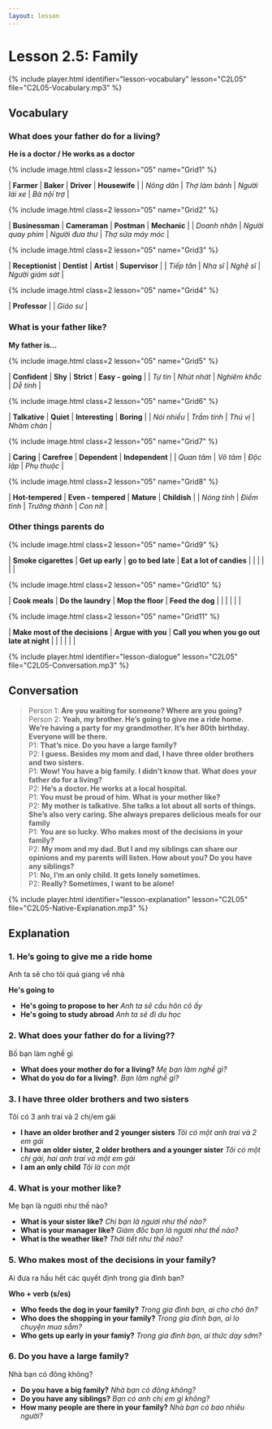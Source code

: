 ```yaml
---
layout: lesson
---
```


# Lesson 2.5: Family

{% include player.html identifier="lesson-vocabulary" lesson="C2L05" file="C2L05-Vocabulary.mp3" %}




## Vocabulary

### What does your father do for a living?

**He is a doctor / He works as a doctor**

{% include image.html class=2 lesson="05" name="Grid1" %}

| **Farmer** | **Baker**  | **Driver** | **Housewife** | 
|  *Nông dân*  |    *Thợ làm bánh*   |  *Người lái xe*   |   *Bà nội trợ*  | 


{% include image.html class=2 lesson="05" name="Grid2" %}

| **Businessman** | **Cameraman**  | **Postman** | **Mechanic** | 
|  *Doanh nhân*  |    *Người quay phim*   |  *Người đưa thư*   |   *Thợ sửa máy móc*  | 


{% include image.html class=2 lesson="05" name="Grid3" %}

| **Receptionist** | **Dentist**  | **Artist** | **Supervisor** | 
|  *Tiếp tân*  |    *Nha sĩ*   |  *Nghệ sĩ*   |   *Người giám sát*  | 


{% include image.html class=2 lesson="05" name="Grid4" %}

| **Professor** |
| *Giáo sư* |






### What is your father like?

**My father is...**

{% include image.html class=2 lesson="05" name="Grid5" %}

| **Confident** | **Shy**  | **Strict** | **Easy - going** | 
|  *Tự tin*  |    *Nhút nhát*   |  *Nghiêm khắc*   |   *Dễ tính*  | 


{% include image.html class=2 lesson="05" name="Grid6" %}

| **Talkative** | **Quiet**  | **Interesting** | **Boring** | 
|  *Nói nhiều*  |    *Trầm tính*   |  *Thú vị*   |   *Nhàm chán*  | 


{% include image.html class=2 lesson="05" name="Grid7" %}

| **Caring** | **Carefree**  | **Dependent** | **Independent** | 
|  *Quan tâm*  |    *Vô tâm*   |  *Độc lập*   |   *Phụ thuộc*  | 

{% include image.html class=2 lesson="05" name="Grid8" %}

| **Hot-tempered** | **Even - tempered**  | **Mature** | **Childish** | 
|  *Nóng tính*  |    *Điềm tĩnh*   |  *Trưởng thành*   |   *Con nít*  | 


### Other things parents do

{% include image.html class=2 lesson="05" name="Grid9" %}

| **Smoke cigarettes** | **Get up early**  | **go to bed late** | **Eat a lot of candies** | 
|    |      |     |     | 

{% include image.html class=2 lesson="05" name="Grid10" %}

| **Cook meals** | **Do the laundry**  | **Mop the floor** | **Feed the dog** | 
|    |      |     |     | 

{% include image.html class=2 lesson="05" name="Grid11" %}

| **Make most of the decisions** | **Argue with you**  | **Call you when you go out late at night** | 
|    |      |     |     | 




{% include player.html identifier="lesson-dialogue" lesson="C2L05" file="C2L05-Conversation.mp3" %}
## Conversation



> Person 1: **Are you waiting for someone? Where are you going?**  
> Person 2: **Yeah, my brother. He’s going to give me a ride home. We’re having a party for my grandmother. It’s her 80th birthday. Everyone will be there.**  
> P1: **That’s nice. Do you have a large family?**  
> P2: **I guess. Besides my mom and dad, I have three older brothers and two sisters.**  
> P1: **Wow! You have a big family. I didn’t know that. What does your father do for a living?**  
> P2: **He’s a doctor. He works at a local hospital.**  
> P1: **You must be proud of him. What is your mother like?**  
> P2: **My mother is talkative. She talks a lot about all sorts of things. She’s also very caring. She always prepares delicious meals for our family**  
> P1: **You are so lucky. Who makes most of the decisions in your family?**  
> P2: **My mom and my dad. But I and my siblings can share our opinions and my parents will listen. How about you? Do you have any siblings?**  
> P1: **No, I’m an only child. It gets lonely sometimes.**  
> P2: **Really? Sometimes, I want to be alone!**  


{% include player.html identifier="lesson-explanation" lesson="C2L05" file="C2L05-Native-Explanation.mp3" %}
## Explanation


### 1. He’s going to give me a ride home

Anh ta sẽ cho tôi quá giang về nhà 

**He's going to**

- **He's going to propose to her** *Anh ta sẽ cầu hôn cô ấy*
- **He's going to study abroad** *Anh ta sẽ đi du học*

### 2. What does your father do for a living??

Bố bạn làm nghề gì

- **What does your mother do for a living?** *Mẹ bạn làm nghề gì?*
- **What do you do for a living?**. *Bạn làm nghề gì?*

### 3. I have three older brothers and two sisters

Tôi có 3 anh trai và 2 chị/em gái

- **I have an older brother and 2 younger sisters** *Tôi có một anh trai và 2 em gái*
- **I have an older sister, 2 older brothers and a younger sister** *Tôi có một chị gái, hai anh trai và một em gái*
- **I am an only child** *Tôi là con một*


### 4.  What is your mother like?
Mẹ bạn là người như thế nào?
 - **What is your sister like?** *Chị bạn là ngươi như thế nào?*
 - **What is your manager like?** *Giám đốc bạn là ngươi như thế nào?*
 - **What is the weather like?** *Thời tiết như thế nào?*

### 5.  Who makes most of the decisions in your family?

Ai đưa ra hầu hết các quyết định trong gia đình bạn?

**Who + verb (s/es)**

- **Who feeds the dog in your family?** *Trong gia đình bạn, ai cho chó ăn?*
- **Who does the shopping in your family?** *Trong gia đình bạn, ai lo chuyện mua sắm?*
- **Who gets up early in your famiy?** *Trong gia đình bạn, ai thức dạy sớm?*

### 6.  Do you have a large family?

Nhà bạn có đông không?

- **Do you have a big family?** *Nhà bạn có đông không?*
- **Do you have any siblings?** *Bạn có anh chị em gì không?*
- **How many people are there in your family?** *Nhà bạn có bao nhiêu người?*
